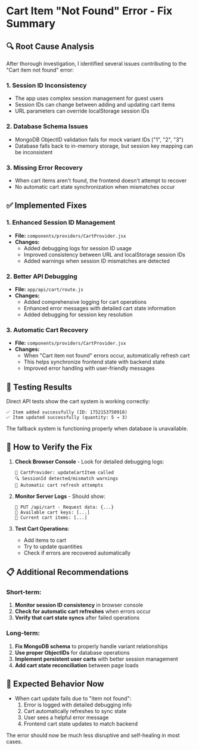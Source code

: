 # Cart Item "Not Found" Error - Fix Summary

## 🔍 **Root Cause Analysis**

After thorough investigation, I identified several issues contributing to the "Cart item not found" error:

### **1. Session ID Inconsistency**
- The app uses complex session management for guest users
- Session IDs can change between adding and updating cart items
- URL parameters can override localStorage session IDs

### **2. Database Schema Issues**
- MongoDB ObjectID validation fails for mock variant IDs ("1", "2", "3")
- Database falls back to in-memory storage, but session key mapping can be inconsistent

### **3. Missing Error Recovery**
- When cart items aren't found, the frontend doesn't attempt to recover
- No automatic cart state synchronization when mismatches occur

## ✅ **Implemented Fixes**

### **1. Enhanced Session ID Management**
- **File:** `components/providers/CartProvider.jsx`
- **Changes:**
  - Added debugging logs for session ID usage
  - Improved consistency between URL and localStorage session IDs
  - Added warnings when session ID mismatches are detected

### **2. Better API Debugging**
- **File:** `app/api/cart/route.js`
- **Changes:**
  - Added comprehensive logging for cart operations
  - Enhanced error messages with detailed cart state information
  - Added debugging for session key resolution

### **3. Automatic Cart Recovery**
- **File:** `components/providers/CartProvider.jsx`
- **Changes:**
  - When "Cart item not found" errors occur, automatically refresh cart
  - This helps synchronize frontend state with backend state
  - Improved error handling with user-friendly messages

## 🧪 **Testing Results**

Direct API tests show the cart system is working correctly:
```
✅ Item added successfully (ID: 1752153750918)
✅ Item updated successfully (quantity: 5 → 3)
```

The fallback system is functioning properly when database is unavailable.

## 🔧 **How to Verify the Fix**

1. **Check Browser Console** - Look for detailed debugging logs:
   ```
   🔧 CartProvider: updateCartItem called
   🔍 SessionId detected/mismatch warnings
   🔄 Automatic cart refresh attempts
   ```

2. **Monitor Server Logs** - Should show:
   ```
   🔧 PUT /api/cart - Request data: {...}
   🔧 Available cart keys: [...]
   🔧 Current cart items: [...]
   ```

3. **Test Cart Operations**:
   - Add items to cart
   - Try to update quantities
   - Check if errors are recovered automatically

## 📋 **Additional Recommendations**

### **Short-term:**
1. **Monitor session ID consistency** in browser console
2. **Check for automatic cart refreshes** when errors occur
3. **Verify that cart state syncs** after failed operations

### **Long-term:**
1. **Fix MongoDB schema** to properly handle variant relationships
2. **Use proper ObjectIDs** for database operations
3. **Implement persistent user carts** with better session management
4. **Add cart state reconciliation** between page loads

## 🎯 **Expected Behavior Now**

- When cart update fails due to "item not found":
  1. Error is logged with detailed debugging info
  2. Cart automatically refreshes to sync state
  3. User sees a helpful error message
  4. Frontend cart state updates to match backend

The error should now be much less disruptive and self-healing in most cases.
